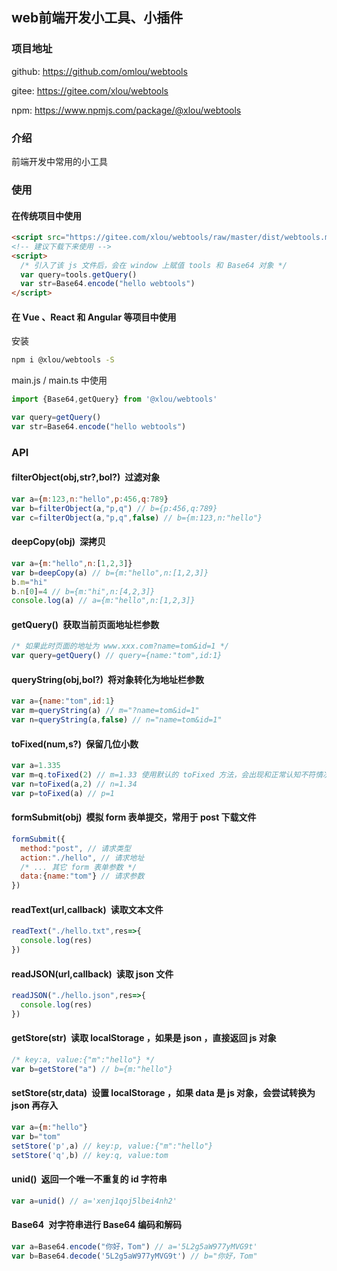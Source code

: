 ## web前端开发小工具、小插件

### 项目地址

github: https://github.com/omlou/webtools

gitee: https://gitee.com/xlou/webtools

npm: https://www.npmjs.com/package/@xlou/webtools

### 介绍

前端开发中常用的小工具

### 使用

#### 在传统项目中使用

```html
<script src="https://gitee.com/xlou/webtools/raw/master/dist/webtools.min.js"></script>
<!-- 建议下载下来使用 -->
<script>
  /* 引入了该 js 文件后，会在 window 上赋值 tools 和 Base64 对象 */
  var query=tools.getQuery()
  var str=Base64.encode("hello webtools")
</script>
```

#### 在 Vue 、React 和 Angular 等项目中使用

安装

``` bash
npm i @xlou/webtools -S
```

main.js / main.ts 中使用

``` javascript
import {Base64,getQuery} from '@xlou/webtools'

var query=getQuery()
var str=Base64.encode("hello webtools")
```

### API

#### filterObject(obj,str?,bol?)&ensp;过滤对象

``` javascript
var a={m:123,n:"hello",p:456,q:789}
var b=filterObject(a,"p,q") // b={p:456,q:789}
var c=filterObject(a,"p,q",false) // b={m:123,n:"hello"}
```

#### deepCopy(obj)&ensp;深拷贝

``` javascript
var a={m:"hello",n:[1,2,3]}
var b=deepCopy(a) // b={m:"hello",n:[1,2,3]}
b.m="hi"
b.n[0]=4 // b={m:"hi",n:[4,2,3]}
console.log(a) // a={m:"hello",n:[1,2,3]}
```

#### getQuery()&ensp;获取当前页面地址栏参数

``` javascript
/* 如果此时页面的地址为 www.xxx.com?name=tom&id=1 */
var query=getQuery() // query={name:"tom",id:1}
```

#### queryString(obj,bol?)&ensp;将对象转化为地址栏参数

``` javascript
var a={name:"tom",id:1}
var m=queryString(a) // m="?name=tom&id=1"
var n=queryString(a,false) // n="name=tom&id=1"
```

#### toFixed(num,s?)&ensp;保留几位小数

``` javascript
var a=1.335
var m=q.toFixed(2) // m=1.33 使用默认的 toFixed 方法，会出现和正常认知不符情况
var n=toFixed(a,2) // n=1.34
var p=toFixed(a) // p=1
```

#### formSubmit(obj)&ensp;模拟 form 表单提交，常用于 post 下载文件

``` javascript
formSubmit({
  method:"post", // 请求类型
  action:"./hello", // 请求地址
  /* ... 其它 form 表单参数 */
  data:{name:"tom"} // 请求参数
})
```

#### readText(url,callback)&ensp;读取文本文件

``` javascript
readText("./hello.txt",res=>{
  console.log(res)
})
```

#### readJSON(url,callback)&ensp;读取 json 文件

``` javascript
readJSON("./hello.json",res=>{
  console.log(res)
})
```

#### getStore(str)&ensp;读取 localStorage ，如果是 json ，直接返回 js 对象 

``` javascript
/* key:a, value:{"m":"hello"} */
var b=getStore("a") // b={m:"hello"}
```

#### setStore(str,data)&ensp;设置 localStorage ，如果 data 是 js 对象，会尝试转换为 json 再存入

``` javascript
var a={m:"hello"}
var b="tom"
setStore('p',a) // key:p, value:{"m":"hello"}
setStore('q',b) // key:q, value:tom
```

#### unid()&ensp;返回一个唯一不重复的 id 字符串

``` javascript
var a=unid() // a='xenj1qoj5lbei4nh2'
```

#### Base64&ensp;对字符串进行 Base64 编码和解码

``` javascript
var a=Base64.encode("你好，Tom") // a='5L2g5aW977yMVG9t'
var b=Base64.decode('5L2g5aW977yMVG9t') // b="你好，Tom"
```